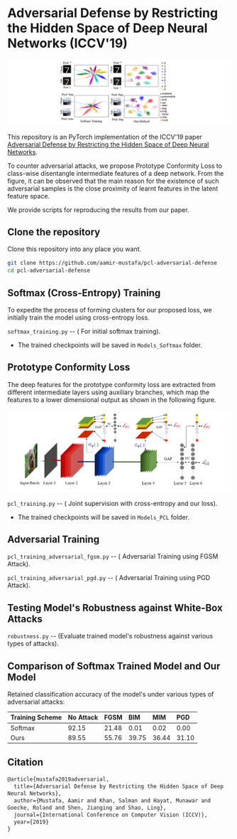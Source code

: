 
# Adversarial Defense by Restricting the Hidden Space of Deep Neural Networks (ICCV'19)

![Figure 1](Mapping_Function.png)

This repository is an PyTorch implementation of the ICCV'19 paper [Adversarial Defense by Restricting the Hidden Space of Deep Neural Networks](https://arxiv.org/abs/1904.00887).

To counter adversarial attacks, we propose Prototype Conformity Loss to class-wise disentangle intermediate features of a deep network. From the figure, it can be observed that the main reason for the existence of such adversarial samples is the close proximity of learnt features in the latent feature space.

We provide scripts for reproducing the results from our paper.


## Clone the repository
Clone this repository into any place you want.
```bash
git clone https://github.com/aamir-mustafa/pcl-adversarial-defense
cd pcl-adversarial-defense
```
## Softmax (Cross-Entropy) Training
To expedite the process of forming clusters for our proposed loss, we initially train the model using cross-entropy loss.
 
``softmax_training.py`` -- ( For initial softmax training).

* The trained checkpoints will be saved in ``Models_Softmax`` folder.


## Prototype Conformity Loss
The deep features for the prototype conformity loss are extracted from different intermediate layers using auxiliary branches, which map the features to a lower dimensional output as shown in the following figure.

![](Block_Diag.png)



``pcl_training.py`` -- ( Joint supervision with cross-entropy and our loss).

* The trained checkpoints will be saved in ``Models_PCL`` folder.

## Adversarial Training
``pcl_training_adversarial_fgsm.py`` -- ( Adversarial Training using FGSM Attack).

``pcl_training_adversarial_pgd.py`` -- ( Adversarial Training using PGD Attack).



## Testing Model's Robustness against White-Box Attacks

``robustness.py`` -- (Evaluate trained model's robustness against various types of attacks).

## Comparison of Softmax Trained Model and Our Model
Retained classification accuracy of the model's under various types of adversarial attacks:

| Training Scheme |  No Attack  |  FGSM  |   BIM   |   MIM   |   PGD   |
| :-------        | :---------- | :----- |:------  |:------  |:------  |
|     Softmax     |    92.15    |  21.48 |   0.01  |   0.02  |   0.00  |
|      Ours       |    89.55    |  55.76 |  39.75  |  36.44  |  31.10  |


## Citation
```
@article{mustafa2019adversarial,
  title={Adversarial Defense by Restricting the Hidden Space of Deep Neural Networks},
  author={Mustafa, Aamir and Khan, Salman and Hayat, Munawar and Goecke, Roland and Shen, Jianging and Shao, Ling},
  journal={International Conference on Computer Vision (ICCV)},
  year={2019}
}
```

